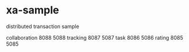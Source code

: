 # xa-sample
distributed transaction sample

collaboration 8088 5088
tracking 8087 5087
task 8086 5086
rating 8085 5085
